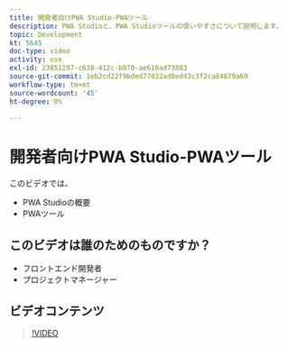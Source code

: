 ```yaml
---
title: 開発者向けPWA Studio-PWAツール
description: PWA Studioと、PWA Studioツールの使いやすさについて説明します。
topic: Development
kt: 5645
doc-type: video
activity: use
exl-id: 23851297-c638-412c-b070-ae616ad73883
source-git-commit: 1eb2cd22f9bded77032ad0ed43c3f2ca84879a69
workflow-type: tm+mt
source-wordcount: '45'
ht-degree: 0%

---
```


# 開発者向けPWA Studio-PWAツール

このビデオでは、

- PWA Studioの概要
- PWAツール

## このビデオは誰のためのものですか？

- フロントエンド開発者
- プロジェクトマネージャー

## ビデオコンテンツ

>[!VIDEO](https://video.tv.adobe.com/v/35716?quality=12&learn=on)
